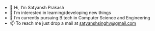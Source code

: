 - 👋 Hi, I’m Satyansh Prakash
- 👀 I’m interested in learning/developing new things
- 🌱 I’m currently pursuing B.tech in Computer Science and Engineering
- 📫 To reach me just drop a mail at satyanshsinghv@gmail.com

<!---
SatyanshPrakash/SatyanshPrakash is a ✨ special ✨ repository because its `README.md` (this file) appears on your GitHub profile.
You can click the Preview link to take a look at your changes.
--->
